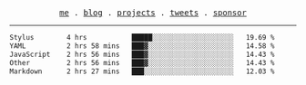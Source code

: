 <p align="center">
  <samp>
    <a href="https://everfu.cn">me</a> .
    <a href="https://bloh.everfu.cn">blog</a> .
    <a href="https://everfu.cn/projects/">projects</a> .
    <a href="https://twitter.com/everfu8">tweets</a> .
    <a href="https://ko-fi.com/everfu">sponsor</a>
  </samp>
</p>

---

<!--START_SECTION:waka-->

```txt
Stylus        4 hrs           █████░░░░░░░░░░░░░░░░░░░░   19.69 %
YAML          2 hrs 58 mins   ███▓░░░░░░░░░░░░░░░░░░░░░   14.58 %
JavaScript    2 hrs 56 mins   ███▓░░░░░░░░░░░░░░░░░░░░░   14.43 %
Other         2 hrs 56 mins   ███▓░░░░░░░░░░░░░░░░░░░░░   14.43 %
Markdown      2 hrs 27 mins   ███░░░░░░░░░░░░░░░░░░░░░░   12.03 %
```

<!--END_SECTION:waka-->
